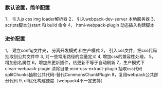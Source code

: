 ### 默认设置，简单配置
1， 引入js css img loader解析器
2， 引入webpack-dev-server 本地服务器
3， scripts脚本分start 和 build 命令
4， html-webpack-plugin 动态插入构建脚本


### 进价配置
1， 建立config文件夹， 分离开发模式 和生产模式
2， 引入css文件，把css代码抽取到公共文件中
3, 对一些常用路径的变量定义
4, 增加css的兼容性处理，
5，增加别名属性
6，增加热更新插件，热更新不等于自动刷新
7，生产模式下
  clean-webpack-plugin 清除目录
  mini-css-extract-plugin 抽取css代码
  splitChunks抽取公共代码-替代CommonsChunkPlugin
8，复用webpack公共部分代码
9, dll优化构建速度（webpack4不一定支持）